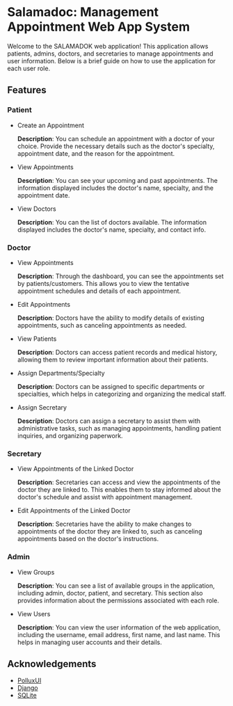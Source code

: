 
# Salamadoc: Management Appointment Web App System

Welcome to the SALAMADOK web application! This application allows patients, admins, doctors, and secretaries to manage appointments and user information. Below is a brief guide on how to use the application for each user role.


## Features

### Patient
- Create an Appointment

    **Description**: You can schedule an appointment with a doctor of your choice. Provide the necessary details such as the doctor's specialty, appointment date, and the reason for the appointment.

- View Appointments

    **Description**: You can see your upcoming and past appointments. The information displayed includes the doctor's name, specialty, and the appointment date.

- View Doctors

    **Description**: You can the list of doctors available. The information displayed includes the doctor's name, specialty, and contact info.

### Doctor
- View Appointments

    **Description**: Through the dashboard, you can see the appointments set by patients/customers. This allows you to view the tentative appointment schedules and details of each appointment.

- Edit Appointments

    **Description**: Doctors have the ability to modify details of existing appointments, such as canceling appointments as needed.

- View Patients

    **Description**: Doctors can access patient records and medical history, allowing them to review important information about their patients.


- Assign Departments/Specialty

    **Description**: Doctors can be assigned to specific departments or specialties, which helps in categorizing and organizing the medical staff.

- Assign Secretary

    **Description**: Doctors can assign a secretary to assist them with administrative tasks, such as managing appointments, handling patient inquiries, and organizing paperwork.

### Secretary

- View Appointments of the Linked Doctor

    **Description**: Secretaries can access and view the appointments of the doctor they are linked to. This enables them to stay informed about the doctor's schedule and assist with appointment management.

- Edit Appointments of the Linked Doctor

    **Description**: Secretaries have the ability to make changes to appointments of the doctor they are linked to, such as canceling appointments based on the doctor's instructions.

### Admin
- View Groups

    **Description**: You can see a list of available groups in the application, including admin, doctor, patient, and secretary. This section also provides information about the permissions associated with each role.

- View Users

    **Description**: You can view the user information of the web application, including the username, email address, first name, and last name. This helps in managing user accounts and their details.
## Acknowledgements

 - [PolluxUI](https://github.com/BootstrapDash/polluxui-free-admin-template)
 - [Django](https://www.djangoproject.com/)
 - [SQLite](https://www.sqlite.org/index.html)
